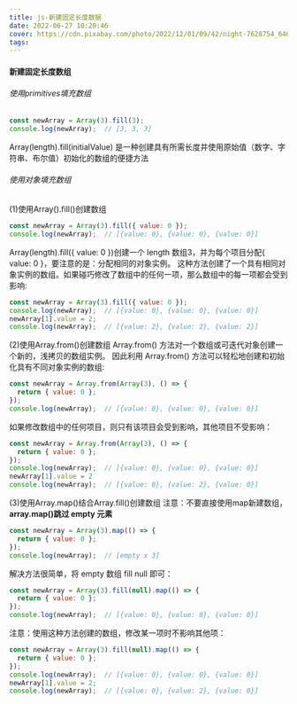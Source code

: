 ```yaml
---
title: js-新建固定长度数据
date: 2022-06-27 10:20:46
cover: https://cdn.pixabay.com/photo/2022/12/01/09/42/night-7628754_640.jpg
tags:
---
```


#### 新建固定长度数组

###### 使用primitives填充数组
```javascript
const newArray = Array(3).fill(3);
console.log(newArray);  // [3, 3, 3]
```
Array(length).fill(initialValue) 是一种创建具有所需长度并使用原始值（数字、字符串、布尔值）初始化的数组的便捷方法

<!-- more -->

###### 使用对象填充数组
(1)使用Array().fill()创建数组
```javascript
const newArray = Array(3).fill({ value: 0 });
console.log(newArray);  // [{value: 0}, {value: 0}, {value: 0}]
```
Array(length).fill({ value: 0 })创建一个 length 数组3，并为每个项目分配{ value: 0 }，要注意的是：分配相同的对象实例。
这种方法创建了一个具有相同对象实例的数组。如果碰巧修改了数组中的任何一项，那么数组中的每一项都会受到影响:
```javascript
const newArray = Array(3).fill({ value: 0 });
console.log(newArray);  // [{value: 0}, {value: 0}, {value: 0}]
newArray[1].value = 2;
console.log(newArray);  // [{value: 2}, {value: 2}, {value: 2}]
```
(2)使用Array.from()创建数组
Array.from() 方法对一个数组或可迭代对象创建一个新的，浅拷贝的数组实例。
因此利用 Array.from() 方法可以轻松地创建和初始化具有不同对象实例的数组:
```javascript
const newArray = Array.from(Array(3), () => {
  return { value: 0 };
});
console.log(newArray);  // [{value: 0}, {value: 0}, {value: 0}]
```
如果修改数组中的任何项目，则只有该项目会受到影响，其他项目不受影响：
```javascript
const newArray = Array.from(Array(3), () => {
  return { value: 0 };
});
console.log(newArray);  // [{value: 0}, {value: 0}, {value: 0}]
newArray[1].value = 2
console.log(newArray);  // [{value: 0}, {value: 2}, {value: 0}]
```
(3)使用Array.map()结合Array.fill()创建数组
注意：不要直接使用map新建数组，**array.map()跳过 empty 元素**
```javascript
const newArray = Array(3).map(() => {
  return { value: 0 };
});
console.log(newArray);  // [empty x 3]
```
解决方法很简单，将 empty 数组 fill null 即可：
```javascript
const newArray = Array(3).fill(null).map(() => {
  return { value: 0 };
});
console.log(newArray);  // [{value: 0}, {value: 0}, {value: 0}]
```
注意：使用这种方法创建的数组，修改某一项时不影响其他项：
```javascript
const newArray = Array(3).fill(null).map(() => {
  return { value: 0 };
});
console.log(newArray);  // [{value: 0}, {value: 0}, {value: 0}]
newArray[1].value = 2;
console.log(newArray);  // [{value: 0}, {value: 2}, {value: 0}]
```

